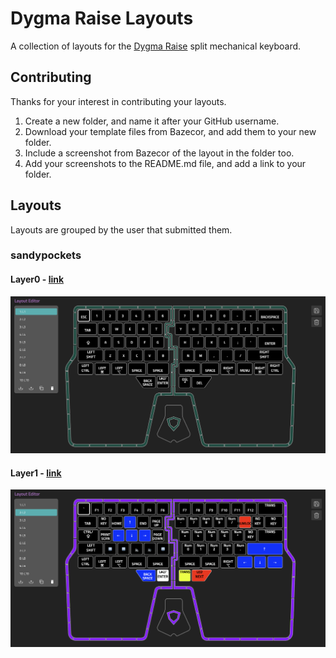 # Dygma Raise Layouts

A collection of layouts for the [Dygma Raise](https://dygma.com/) split mechanical keyboard. 

## Contributing
Thanks for your interest in contributing your layouts.

1. Create a new folder, and name it after your GitHub username.
2. Download your template files from Bazecor, and add them to your new folder. 
3. Include a screenshot from Bazecor of the layout in the folder too.
4. Add your screenshots to the README.md file, and add a link to your folder.

## Layouts
Layouts are grouped by the user that submitted them.

### sandypockets

#### Layer0 - [link](/sandypockets/Layer0.json)
![Layer0](/sandypockets/Layer0.png)

#### Layer1 - [link](/sandypockets/Layer1.json)
![Layer1](/sandypockets/Layer1.png)